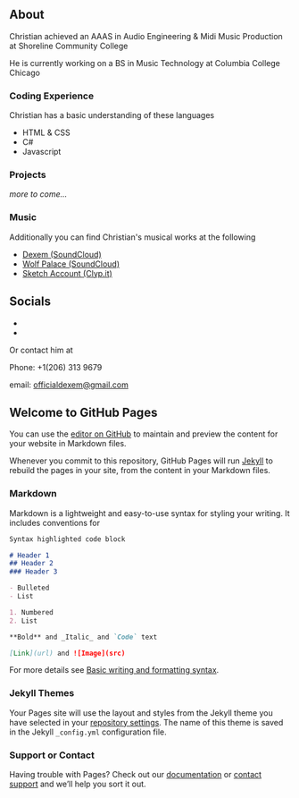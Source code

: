 
## About
Christian achieved an AAAS in Audio Engineering & Midi Music Production at Shoreline Community College

He is currently working on a BS in Music Technology at Columbia College Chicago

### Coding Experience
Christian has a basic understanding of these languages
- HTML & CSS
- C#
- Javascript


### Projects


_more to come..._


### Music

Additionally you can find Christian's musical works at the following

- [Dexem (SoundCloud)](https://soundcloud.com/dexem)
- [Wolf Palace (SoundCloud)](https://soundcloud.com/wolfpalace)
- [Sketch Account (Clyp.it)](https://clyp.it/user/2ghqdtew)


Socials
-
-
-

Or contact him at

Phone: +1(206) 313 9679

email: officialdexem@gmail.com



## Welcome to GitHub Pages

You can use the [editor on GitHub](https://github.com/ColumFreytag/columfreytag.github.com/edit/main/README.md) to maintain and preview the content for your website in Markdown files.

Whenever you commit to this repository, GitHub Pages will run [Jekyll](https://jekyllrb.com/) to rebuild the pages in your site, from the content in your Markdown files.

### Markdown

Markdown is a lightweight and easy-to-use syntax for styling your writing. It includes conventions for

```markdown
Syntax highlighted code block

# Header 1
## Header 2
### Header 3

- Bulleted
- List

1. Numbered
2. List

**Bold** and _Italic_ and `Code` text

[Link](url) and ![Image](src)
```

For more details see [Basic writing and formatting syntax](https://docs.github.com/en/github/writing-on-github/getting-started-with-writing-and-formatting-on-github/basic-writing-and-formatting-syntax).

### Jekyll Themes

Your Pages site will use the layout and styles from the Jekyll theme you have selected in your [repository settings](https://github.com/ColumFreytag/columfreytag.github.com/settings/pages). The name of this theme is saved in the Jekyll `_config.yml` configuration file.

### Support or Contact

Having trouble with Pages? Check out our [documentation](https://docs.github.com/categories/github-pages-basics/) or [contact support](https://support.github.com/contact) and we’ll help you sort it out.
